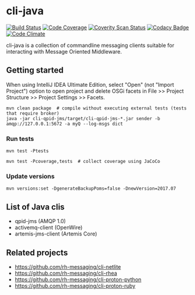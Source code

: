 # cli-java

[![Build Status](https://travis-ci.org/rh-messaging/cli-java.svg?branch=master)](https://travis-ci.org/rh-messaging/cli-java)
[![Code Coverage](https://codecov.io/gh/rh-messaging/cli-java/branch/master/graph/badge.svg)](https://codecov.io/gh/rh-messaging/cli-java)
[![Coverity Scan Status](https://scan.coverity.com/projects/14128/badge.svg)](https://scan.coverity.com/projects/cli-java)
[![Codacy Badge](https://api.codacy.com/project/badge/Grade/6af323f5f8804b659418013a719f3708)](https://www.codacy.com/app/jdanekrh/cli-java?utm_source=github.com&amp;utm_medium=referral&amp;utm_content=rh-messaging/cli-java&amp;utm_campaign=Badge_Grade)
[![Code Climate](https://codeclimate.com/github/rh-messaging/cli-java/badges/gpa.svg)](https://codeclimate.com/github/rh-messaging/cli-java)

cli-java is a collection of commandline messaging clients suitable for interacting with Message Oriented Middleware.

## Getting started

When using IntelliJ IDEA Ultimate Edition, select "Open" (not "Import Project") option to open project and delete OSGi facets in File >> Project Structure >> Project Settings >> Facets.

    mvn clean package  # compile without executing external tests (tests that require broker)
    java -jar cli-qpid-jms/target/cli-qpid-jms-*.jar sender -b amqp://127.0.0.1:5672 -a myQ --log-msgs dict

### Run tests

    mvn test -Ptests
    
    mvn test -Pcoverage,tests  # collect coverage using JaCoCo

### Update versions

    mvn versions:set -DgenerateBackupPoms=false -DnewVersion=2017.07

## List of Java clis

* qpid-jms (AMQP 1.0)
* activemq-client (OpenWire)
* artemis-jms-client (Artemis Core)

## Related projects

* https://github.com/rh-messaging/cli-netlite
* https://github.com/rh-messaging/cli-rhea
* https://github.com/rh-messaging/cli-proton-python
* https://github.com/rh-messaging/cli-proton-ruby
